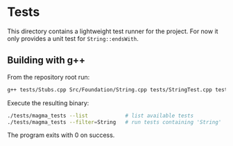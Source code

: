 # Tests

This directory contains a lightweight test runner for the project.  For now it only provides a unit test for `String::endsWith`.

## Building with g++

From the repository root run:

```sh
g++ tests/Stubs.cpp Src/Foundation/String.cpp tests/StringTest.cpp tests/test_main.cpp -std=c++11 -I Src -o tests/magma_tests
```

Execute the resulting binary:

```sh
./tests/magma_tests --list            # list available tests
./tests/magma_tests --filter=String   # run tests containing 'String'
```

The program exits with 0 on success.
